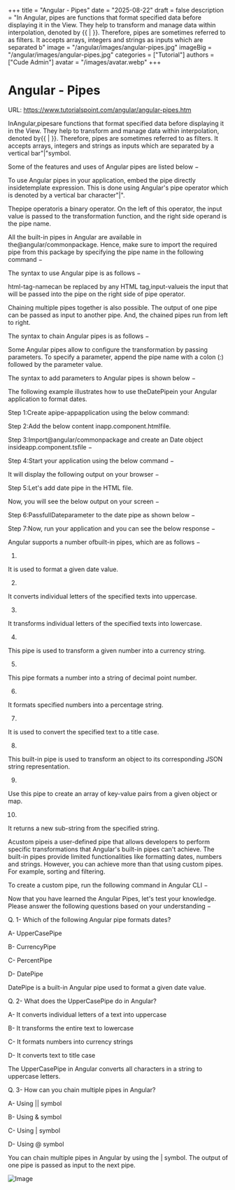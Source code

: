+++
title = "Angular - Pipes"
date = "2025-08-22"
draft = false
description = "In Angular, pipes are functions that format specified data before displaying it in the View. They help to transform and manage data within interpolation, denoted by {{ | }}. Therefore, pipes are sometimes referred to as filters. It accepts arrays, integers and strings as inputs which are separated b"
image = "/angular/images/angular-pipes.jpg"
imageBig = "/angular/images/angular-pipes.jpg"
categories = ["Tutorial"]
authors = ["Cude Admin"]
avatar = "/images/avatar.webp"
+++

# Angular - Pipes

URL: https://www.tutorialspoint.com/angular/angular-pipes.htm

InAngular,pipesare functions that format specified data before displaying it in the View. They help to transform and manage data within interpolation, denoted by{{ | }}. Therefore, pipes are sometimes referred to as filters. It accepts arrays, integers and strings as inputs which are separated by a vertical bar"|"symbol.

Some of the features and uses of Angular pipes are listed below −

To use Angular pipes in your application, embed the pipe directly insidetemplate expression. This is done using Angular's pipe operator which is denoted by a vertical bar character"|".

Thepipe operatoris a binary operator. On the left of this operator, the input value is passed to the transformation function, and the right side operand is the pipe name.

All the built-in pipes in Angular are available in the@angular/commonpackage. Hence, make sure to import the required pipe from this package by specifying the pipe name in the following command −

The syntax to use Angular pipe is as follows −

html-tag-namecan be replaced by any HTML tag,input-valueis the input that will be passed into the pipe on the right side of pipe operator.

Chaining multiple pipes together is also possible. The output of one pipe can be passed as input to another pipe. And, the chained pipes run from left to right.

The syntax to chain Angular pipes is as follows −

Some Angular pipes allow to configure the transformation by passing parameters. To specify a parameter, append the pipe name with a colon (:) followed by the parameter value.

The syntax to add parameters to Angular pipes is shown below −

The following example illustrates how to use theDatePipein your Angular application to format dates.

Step 1:Create apipe-appapplication using the below command:

Step 2:Add the below content inapp.component.htmlfile.

Step 3:Import@angular/commonpackage and create an Date object insideapp.component.tsfile −

Step 4:Start your application using the below command −

It will display the following output on your browser −

Step 5:Let's add date pipe in the HTML file.

Now, you will see the below output on your screen −

Step 6:PassfullDateparameter to the date pipe as shown below −

Step 7:Now, run your application and you can see the below response −

Angular supports a number ofbuilt-in pipes, which are as follows −

1.

It is used to format a given date value.

2.

It converts individual letters of the specified texts into uppercase.

3.

It transforms individual letters of the specified texts into lowercase.

4.

This pipe is used to transform a given number into a currency string.

5.

This pipe formats a number into a string of decimal point number.

6.

It formats specified numbers into a percentage string.

7.

It is used to convert the specified text to a title case.

8.

This built-in pipe is used to transform an object to its corresponding JSON string representation.

9.

Use this pipe to create an array of key-value pairs from a given object or map.

10.

It returns a new sub-string from the specified string.

Acustom pipeis a user-defined pipe that allows developers to perform specific transformations that Angular's built-in pipes can't achieve. The built-in pipes provide limited functionalities like formatting dates, numbers and strings. However, you can achieve more than that using custom pipes. For example, sorting and filtering.

To create a custom pipe, run the following command in Angular CLI −

Now that you have learned the Angular Pipes, let's test your knowledge. Please answer the following questions based on your understanding −

Q. 1- Which of the following Angular pipe formats dates?

A- UpperCasePipe

B- CurrencyPipe

C- PercentPipe

D- DatePipe

DatePipe is a built-in Angular pipe used to format a given date value.

Q. 2- What does the UpperCasePipe do in Angular?

A- It converts individual letters of a text into uppercase

B- It transforms the entire text to lowercase

C- It formats numbers into currency strings

D- It converts text to title case

The UpperCasePipe in Angular converts all characters in a string to uppercase letters.

Q. 3-  How can you chain multiple pipes in Angular?

A- Using || symbol

B- Using & symbol

C- Using | symbol

D- Using @ symbol

You can chain multiple pipes in Angular by using the | symbol. The output of one pipe is passed as input to the next pipe.

![Image](/angular/images/angular-pipes.jpg)
